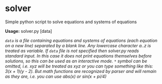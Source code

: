 # solver
Simple python script to solve equations and systems of equations

**Usage:** solver.py [data]

_`data` is a file containing equations and systems of equations (each equation on a new line) separated by a blank line. Any lowercase character a..z is treated as variable. If `data` file is not specified then solver.py reads standard input. In this case it does not print equations themselves before solutions, so this can be used as an interactive mode. `*` symbol can be omitted, i.e. xyz will be treated as x*y*z or you can type something like this: 3(x + 1)(y - 2). But math functions are recognized by parser and will remain as they are, i.e. you can use abs(x) or sin(x + pi/4)_
    
